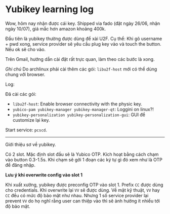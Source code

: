 # Yubikey learning log

Wow, hôm nay nhận được cái key. Shipped via fado (đặt ngày 26/06, nhận ngày 10/07), giá mắc hơn amazon khoảng 400k.

Đầu tiên là yubikey thường được dùng để xài U2F. Cụ thể: Khi gõ username + pwd xong, service provider sẽ yêu cầu plug key vào và touch the button. Nếu ok sẽ cho vào.

Trên Gmail, hướng dẫn cài đặt rất trực quan, làm theo các bước là xong.

_Ghi chú_ Do archlinux phải cài thêm các gói: `libu2f-host` mới có thể dùng chung với browser.

Log:

Đã cài các gói:

- `libu2f-host`: Enable browser connectivity with the physic key.
- `yubico-pam yubikey-manager yubikey-manager-qt`: Loggini on linux?!
- `yubikey-personalization yubikey-personalization-gui`: GUI để customize lại key.

Start service: `pcscd`.

---

Giới thiệu sơ về yubikey.

Có 2 slot. Mặc định slot đầu sẽ là Yubico OTP. Kích hoạt bằng cách chạm vào button 0.3-1.5s. Khi chạm sẽ gởi 1 đoạn các ký tự gì đó xem như là OTP để đăng nhập.

**Lưu ý khi overwrite config vào slot 1**

Khi xuất xưởng, yubikey được preconfig OTP vào slot 1. Prefix `CC` được dùng cho credentials. Khi overwrite lại `VV` sẽ được dùng. Về mặt kỹ thuật, `VV` hay `CC` đều có mức độ bảo mật như nhau. Nhưng 1 số service provider lại prevent `VV` do họ nghĩ rằng user can thiệp vào thì sẽ ảnh hưởng ít nhiều tới độ bảo mật.

